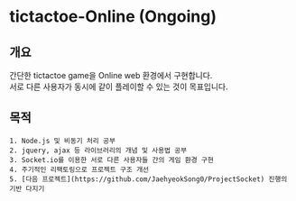 # tictactoe-Online (Ongoing)

## 개요 
간단한 tictactoe game을 Online web 환경에서 구현합니다.  
서로 다른 사용자가 동시에 같이 플레이할 수 있는 것이 목표입니다.

## 목적
```
1. Node.js 및 비동기 처리 공부
2. jquery, ajax 등 라이브러리의 개념 및 사용법 공부
3. Socket.io를 이용한 서로 다른 사용자들 간의 게임 환경 구현
4. 주기적인 리팩토링으로 프로젝트 구조 개선
5. [다음 프로젝트](https://github.com/JaehyeokSong0/ProjectSocket) 진행의 기반 다지기
```
